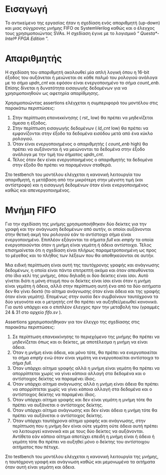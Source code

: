 # Εισαγωγή

Το αντικείμενο της εργασίας ήταν η σχεδίαση ενός απαριθμητή (up-down) και μιας
σύγχρονης μνήμης FIFO σε SystemVerilog καθώς και ο έλεγχος τους
χρησιμοποιώντας SVAs. Η σχεδίαση έγινε με το λογισμικό “ _Questa*-Intel® FPGA
Edition_ ”.

# Απαριθμητής

Η σχεδίαση του απαριθμητή ακολουθεί μία απλή λογική όπου η 16-bit έξοδος του
αυξάνεται ή μειώνεται σε κάθε παλμό του ρολογιού ανάλογα με το σήμα _updn_cnt_
και εφόσον είναι ενεργοποιημένο το σήμα _count_enb._ Επίσης δίνεται η δυνατότητα
εισαγωγής δεδομένων για να χρησιμοποιηθούν ως αφετηρία απαρίθμησης.

Χρησιμοποιώντας assertions ελέγχεται η συμπεριφορά του μοντέλου στις παρακάτω
περιπτώσεις:

1. Στην περίπτωση επανεκκίνησης ( _rst__ low) θα πρέπει να μηδενίζεται άμεσα η
    έξοδος.
2. Στην περίπτωση εισαγωγής δεδομένων ( _ld_cnt_ low) θα πρέπει να
    εμφανίζονται στην έξοδο τα δεδομένα εισόδου μετά από ένα κύκλο ρολογιού.
3. Όταν είναι ενεργοποιημένος ο απαριθμητής ( _count_enb_ high) θα πρέπει να
    αυξάνονται ή να μειώνονται τα δεδομένα στην έξοδο ανάλογα με την τιμή του
    σήματος _updn_cnt_.
4. Τέλος όταν δεν είναι ενεργοποιημένος ο απαριθμητής τα δεδομένα στην έξοδο
    θα πρέπει να παραμένουν σταθερά.

Στο testbench του μοντέλου ελέγχεται η κανονική λειτουργία του απαριθμητή, η
μετάβαση από την μικρότερη στην μέγιστη τιμή (και αντίστροφα) και η εισαγωγή
δεδομένων όταν είναι ενεργοποιημένος καθώς και απενεργοποιημένος.


# Μνήμη FIFO

Για την σχεδίαση της μνήμης χρησιμοποιήθηκαν δύο δείκτες για την γραφή και την
ανάγνωση δεδομένων από αυτήν, οι οποίοι αυξάνονται στην θετική ακμή του
ρολογιού εάν το αντίστοιχο σήμα είναι ενεργοποιημένο. Επιπλέον εξάγονται τα
σήματα _full_ και _empty_ τα οποία ενεργοποιούνται όταν η μνήμη είναι γεμάτη ή άδεια
αντίστοιχα. Τέλος επισημαίνεται ότι η σχεδίαση είναι πλήρως παραμετροποιημένη ως
προς το μέγεθος και το πλήθος των λέξεων που θα αποθηκεύονται σε αυτήν.

Μια ειδική περίπτωση είναι αυτή της ταυτόχρονης γραφής και ανάγνωσης
δεδομένων, η οποία είναι πάντα επιτρεπτή ακόμα και όταν απευθύνεται στο ίδιο κελί
της μνήμης, όπου δηλαδή οι δύο δείκτες είναι ίσοι. Αυτό γίνεται διότι η μόνη στιγμή
που οι δείκτες είναι ίσοι είναι όταν η μνήμη είναι γεμάτη ή άδεια, αλλά στην
περίπτωση αυτή ένα από τα δύο αιτήματα δεν θα γίνει δεκτό (το αίτημα ανάγνωσης
όταν είναι άδεια και της γραφής όταν είναι γεμάτη). Επομένως στην ουσία δεν
συμβαίνουν ταυτόχρονα τα δύο γεγονότα και ο μετρητής _cnt_ θα πρέπει να
αυξηθεί/μειωθεί κανονικά. Για αυτό υπάρχει και ο επιπλέον έλεγχος πριν την
μεταβολή του (γραμμές 24 & 31 στο αρχείο _fifo.sv_ ).

Assertions χρησιμοποιήθηκαν για τον έλεγχο της σχεδίασης στις παρακάτω
περιπτώσεις:

1. Σε περίπτωση επανεκκίνησης το περιεχόμενο της μνήμης θα πρέπει να
    μηδενίζεται όπως και οι δείκτες, με αποτέλεσμα η μνήμη να είναι άδεια.
2. Όταν η μνήμη είναι άδεια, και μόνο τότε, θα πρέπει να ενεργοποιείται το σήμα
    _empty_ ενώ όταν είναι γεμάτη να ενεργοποιείται αντίστοιχα το σήμα _full._
3. Όταν υπάρχει αίτημα γραφής αλλά η μνήμη είναι γεμάτη θα πρέπει να
    απορρίπτεται χωρίς να γίνει κάποια αλλαγή στα δεδομένα και ο αντίστοιχος
    δείκτης να παραμένει ίδιος.
4. Όταν υπάρχει αίτημα ανάγνωσης αλλά η μνήμη είναι άδεια θα πρέπει να
    απορρίπτεται χωρίς να γίνει κάποια αλλαγή στα δεδομένα και ο αντίστοιχος
    δείκτης να παραμένει ίδιος.
5. Όταν υπάρχει αίτημα γραφής και δεν είναι γεμάτη η μνήμη τότε θα πρέπει να
    αυξάνεται ο αντίστοιχος δείκτης.
6. Όταν υπάρχει αίτημα ανάγνωσης και δεν είναι άδεια η μνήμη τότε θα πρέπει
    να αυξάνεται ο αντίστοιχος δείκτης.
7. Όταν υπάρχει ταυτόχρονα αίτημα γραφής και ανάγνωσης, στην περίπτωση που
    η μνήμη δεν είναι ούτε γεμάτη ούτε άδεια αυτή πρέπει να λειτουργεί κανονικά
    και με τους δύο δείκτες να αυξάνονται. Αντίθετα εάν κάποιο αίτημα αποτύχει
    επειδή η μνήμη είναι ή άδεια ή γεμάτη τότε θα πρέπει να αυξηθεί μόνο ο
    δείκτης του αντίστοιχου αιτήματος που πέτυχε.

Στο testbench του μοντέλου ελέγχεται η κανονική λειτουργία της μνήμης, η
ταυτόχρονη γραφή και ανάγνωση καθώς και μεμονωμένα τα αιτήματα όταν αυτή
είναι γεμάτη και άδεια.



